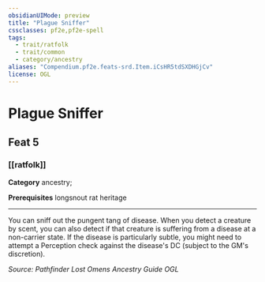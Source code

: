 ```yaml
---
obsidianUIMode: preview
title: "Plague Sniffer"
cssclasses: pf2e,pf2e-spell
tags:
  - trait/ratfolk
  - trait/common
  - category/ancestry
aliases: "Compendium.pf2e.feats-srd.Item.iCsHR5tdSXDHGjCv"
license: OGL
---
```

# Plague Sniffer
## Feat 5
### [[ratfolk]]

**Category** ancestry; 



**Prerequisites** longsnout rat heritage
* * *
You can sniff out the pungent tang of disease. When you detect a creature by scent, you can also detect if that creature is suffering from a disease at a non-carrier state. If the disease is particularly subtle, you might need to attempt a Perception check against the disease's DC (subject to the GM's discretion).

*Source: Pathfinder Lost Omens Ancestry Guide*
*OGL*